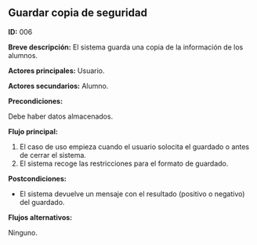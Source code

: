 **Guardar copia de seguridad**
---

**ID:** 006

**Breve descripción:** El sistema guarda una copia de la información de los alumnos.


**Actores principales:** Usuario.

**Actores secundarios:** Alumno.


**Precondiciones:**

Debe haber datos almacenados.

**Flujo principal:**

1. El caso de uso empieza cuando el usuario solocita el guardado o antes de cerrar el sistema.
2. El sistema recoge las restricciones para el formato de guardado.

**Postcondiciones:**

* El sistema devuelve un mensaje con el resultado (positivo o negativo) del guardado.

**Flujos alternativos:**

Ninguno.
